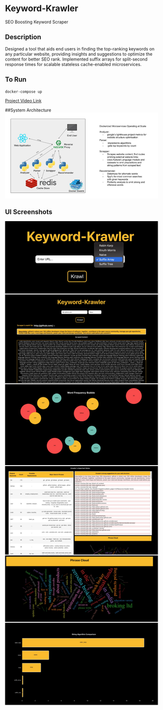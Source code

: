 
# Keyword-Krawler
SEO Boosting Keyword Scraper

## Description
Designed a tool that aids end users in finding the top-ranking keywords on any particular website, providing insights and suggestions to optimize the content for better SEO rank. Implemented suffix arrays for split-second response times for scalable stateless cache-enabled microservices.

## To Run
`docker-compose up`

[Project Video Link](https://youtu.be/mxHsv5bLat4)

##System Architecture
![](./src/assets/architecture.jpeg)

## UI Screenshots

![](./src/assets/dashboard.jpeg)
![](./src/assets/krawl.jpeg)
![](./src/assets/frequencyBubble.jpeg)
![](./src/assets/recommendation.jpeg)
![](./src/assets/phraseCloud.jpeg)
![](./src/assets/comparision.jpeg)

